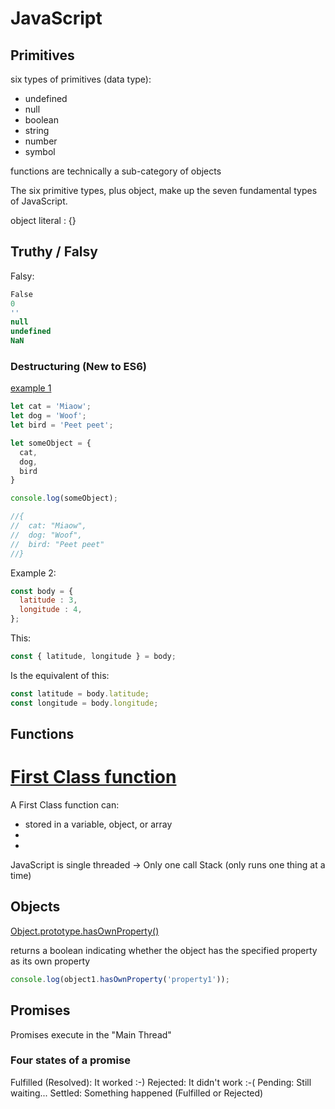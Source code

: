 # JavaScript


## Primitives
six types of primitives (data type):
* undefined
* null
* boolean
* string
* number
* symbol

functions are technically a sub-category of objects

The six primitive types, plus object, make up the seven fundamental types of JavaScript.

object literal  : {}

## Truthy / Falsy
Falsy:
```javascript
False
0
''
null
undefined
NaN
```

### Destructuring (New to ES6)
[example 1](https://alligator.io/js/object-property-shorthand-es6/)
```javascript
let cat = 'Miaow';
let dog = 'Woof';
let bird = 'Peet peet';

let someObject = {
  cat,
  dog,
  bird
}

console.log(someObject);

//{
//  cat: "Miaow",
//  dog: "Woof",
//  bird: "Peet peet"
//}
```


Example 2:
```javascript
const body = {
  latitude : 3,
  longitude : 4,
};
```
This:
```javascript
const { latitude, longitude } = body;
```

Is the equivalent of this:
```javascript
const latitude = body.latitude;
const longitude = body.longitude;
```

## Functions

# [First Class function](https://en.wikipedia.org/wiki/First-class_function)

A First Class function can:
* stored in a variable, object, or array
*
*

JavaScript is single threaded -> Only one call Stack (only runs one thing at a time)

## Objects

[Object.prototype.hasOwnProperty()](https://developer.mozilla.org/en-US/docs/Web/JavaScript/Reference/Global_Objects/Object/hasOwnProperty)


returns a boolean indicating whether the object has the specified property as its own property

```javascript
console.log(object1.hasOwnProperty('property1'));
```


## Promises
Promises execute in the "Main Thread"

### Four states of a promise
Fulfilled (Resolved): It worked :-)
Rejected: It didn't work :-(
Pending: Still waiting...
Settled: Something happened (Fulfilled or Rejected)